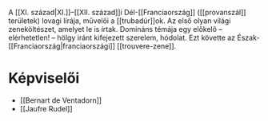 A [[XI. század|XI.]]–[[XII. század]]i Dél-[[Franciaország]] ([[provanszál]] területek) lovagi lírája, művelői a [[trubadúr]]ok. Az első olyan világi zeneköltészet, amelyet le is írtak. 
Domináns témája egy előkelő – elérhetetlen! – hölgy iránt kifejezett szerelem, hódolat.
Ezt követte az Észak-[[Franciaország|franciaországi]] [[trouvere-zene]].
# Képviselői
- [[Bernart de Ventadorn]]
- [[Jaufre Rudel]]